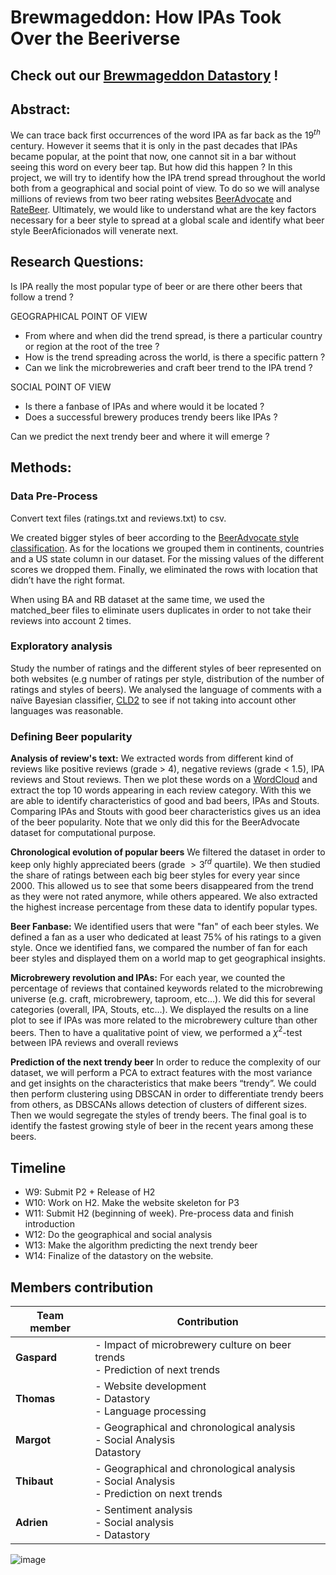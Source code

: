 # Brewmageddon: How IPAs Took Over the Beeriverse

## Check out our [Brewmageddon Datastory](https://tcastal.github.io/dondada/) !

## Abstract: 
We can trace back first occurrences of the word IPA as far back as the $`19^{th}`$ century. However it seems that it is only in the past decades that IPAs became popular, at the point that now, one cannot sit in a bar without seeing this word on every beer tap. But how did this happen ? In this project, we will try to identify how the IPA trend spread throughout the world both from a geographical and social point of view. To do so we will analyse millions of reviews from two beer rating websites [BeerAdvocate](https://www.beeradvocate.com/) and [RateBeer](https://www.ratebeer.com/). Ultimately, we would like to understand what are the key factors necessary for a beer style to spread at a global scale and identify what beer style BeerAficionados will venerate next.

## Research Questions:

Is IPA really the most popular type of beer or are there other beers that follow a trend ?

GEOGRAPHICAL POINT OF VIEW
- From where and when did the trend spread, is there a particular country or region at the root of the tree ?
- How is the trend spreading across the world, is there a specific pattern ?
- Can we link the microbreweries and craft beer trend to the IPA trend ?

SOCIAL POINT OF VIEW
- Is there a fanbase of IPAs and where would it be located ?
- Does a successful brewery produces trendy beers like IPAs ?

Can we predict the next trendy beer and where it will emerge ?

## Methods:
### Data Pre-Process
Convert text files (ratings.txt and reviews.txt) to csv.

We created bigger styles of beer according to the [BeerAdvocate style classification](https://www.beeradvocate.com/beer/styles/). As for the locations we grouped them in continents, countries and a US state column in our dataset. For the missing values of the different scores we dropped them. Finally, we eliminated the rows with location that didn’t have the right format.

When using BA and RB dataset at the same time, we used the matched_beer files to eliminate users duplicates in order to not take their reviews into account 2 times.

### Exploratory analysis
Study the number of ratings and the different styles of beer represented on both websites (e.g number of ratings per style, distribution of the number of ratings and styles of beers). 
We analysed the language of comments with a naïve Bayesian classifier, [CLD2]( https://github.com/CLD2Owners/cld2) to see if not taking into account other languages was reasonable.

### Defining Beer popularity

**Analysis of review's text:** We extracted words from different kind of reviews like positive reviews (grade > 4), negative reviews (grade < 1.5), IPA reviews and Stout reviews. Then we plot these words on a [WordCloud](https://amueller.github.io/word_cloud/) and extract the top 10 words appearing in each review category. With this we are able to identify characteristics of good and bad beers, IPAs and Stouts. Comparing IPAs and Stouts with good beer characteristics gives us an idea of the beer popularity. Note that we only did this for the BeerAdvocate dataset for computational purpose.

  **Chronological evolution of popular  beers** We filtered the dataset in order to keep only highly appreciated beers (grade $>3^{rd}$ quartile). We then studied the share of ratings between each big beer styles for every year since 2000. This allowed us to see that some beers disappeared from the trend as they were not rated anymore, while others appeared. We also extracted the highest increase percentage from these data to identify popular types.

**Beer Fanbase:** We identified users that were "fan" of each beer styles. We defined a fan as a user who dedicated at least 75% of his ratings to a given style. Once we identified fans, we compared the number of fan for each beer styles and displayed them on a world map to get geographical insights.

  **Microbrewery revolution and IPAs:** For each year, we counted the percentage of reviews that contained keywords related to the microbrewing universe (e.g. craft, microbrewery, taproom, etc…). We did this for several categories (overall, IPA, Stouts, etc…). We displayed the results on a line plot to see if IPAs was more related to the microbrewery culture than other beers. Then to have a qualitative point of view, we performed a $\chi^2$-test between IPA reviews and overall reviews
  

 **Prediction of the next trendy beer**
In order to reduce the complexity of our dataset, we will perform a PCA to extract features with the most variance and get insights on the characteristics that make beers “trendy”. We could then perform clustering using DBSCAN in order to differentiate trendy beers from others, as DBSCANs allows detection of clusters of different sizes. Then we would segregate the styles of trendy beers. The final goal is to identify the fastest growing style of beer in the recent years among these beers.

## Timeline

- W9: Submit P2 + Release of H2
- W10: Work on H2. Make the website skeleton for P3
- W11: Submit H2 (beginning of week). Pre-process data and finish introduction
- W12: Do the geographical and social analysis
- W13: Make the algorithm predicting the next trendy beer
- W14: Finalize of the datastory on the website.

## Members contribution

| Team member  | Contribution |
| ------------- | ------------- |
| **Gaspard**  |  - Impact of microbrewery culture on beer trends <br> - Prediction of next trends|
| **Thomas**  |  - Website development <br> - Datastory <br> - Language processing |
| **Margot** |  - Geographical and chronological analysis <br> - Social Analysis <br> Datastory|
| **Thibaut**  |   - Geographical and chronological analysis <br> - Social Analysis <br> - Prediction on next trends |
| **Adrien**  | - Sentiment analysis <br> - Social analysis <br> - Datastory|


![image](https://github.com/epfl-ada/ada-2023-project-dondada/assets/145542268/91cc3abc-28ae-4ecc-94a2-a46ce85431ac)
